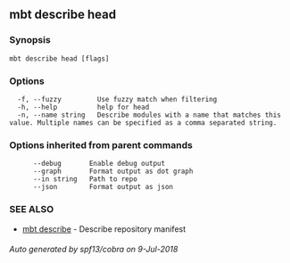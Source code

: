 ## mbt describe head



### Synopsis




```
mbt describe head [flags]
```

### Options

```
  -f, --fuzzy         Use fuzzy match when filtering
  -h, --help          help for head
  -n, --name string   Describe modules with a name that matches this value. Multiple names can be specified as a comma separated string.
```

### Options inherited from parent commands

```
      --debug       Enable debug output
      --graph       Format output as dot graph
      --in string   Path to repo
      --json        Format output as json
```

### SEE ALSO
* [mbt describe](mbt_describe.md)	 - Describe repository manifest

###### Auto generated by spf13/cobra on 9-Jul-2018
